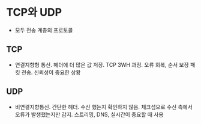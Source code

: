 # TCP와 UDP

- 모두 전송 계층의 프로토콜

## TCP
- 연결지향형 통신. 헤더에 더 많은 값 저장. TCP 3WH 과정. 오류 회복, 순서 보장 패킷 전송. 신뢰성이 중요한 상황

## UDP
- 비연결지향통신. 간단한 헤더. 수신 했는지 확인하지 않음. 체크섬으로 수신 측에서 오류가 발생했는지만 감지. 스트리밍, DNS, 실시간이 중요할 때 사용
